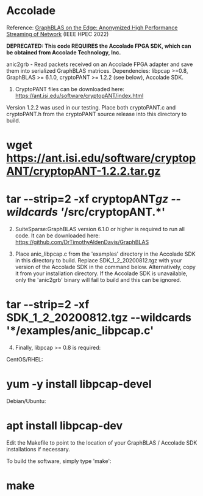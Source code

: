 # Accolade

Reference: [GraphBLAS on the Edge: Anonymized High Performance Streaming of Network](https://doi.org/10.48550/arXiv.2203.13934) (IEEE HPEC 2022)

**DEPRECATED: This code REQUIRES the Accolade FPGA SDK, which can be obtained from Accolade Technology, Inc.**

anic2grb - Read packets received on an Accolade FPGA adapter and save them into serialized GraphBLAS matrices.
           Dependencies: libpcap >=0.8, GraphBLAS >= 6.1.0, cryptoPANT >= 1.2.2 (see below), Accolade SDK.

1) CryptoPANT files can be downloaded here: https://ant.isi.edu/software/cryptopANT/index.html

Version 1.2.2 was used in our testing.
Place both cryptoPANT.c and cryptoPANT.h from the cryptoPANT source release into this directory to build.

# wget https://ant.isi.edu/software/cryptopANT/cryptopANT-1.2.2.tar.gz
# tar --strip=2 -xf cryptopANT*gz --wildcards '*/src/cryptopANT.*'

2) SuiteSparse:GraphBLAS version 6.1.0 or higher is required to run all code.
It can be downloaded here: https://github.com/DrTimothyAldenDavis/GraphBLAS

3) Place anic_libpcap.c from the 'examples' directory in the Accolade SDK in this directory to build.
Replace SDK_1_2_20200812.tgz with your version of the Accolade SDK in the command below.  Alternatively, copy it from your installation directory.
If the Accolade SDK is unavailable, only the 'anic2grb' binary will fail to build and this can be ignored.

# tar --strip=2 -xf SDK_1_2_20200812.tgz --wildcards '*/examples/anic_libpcap.c'

4) Finally, libpcap >= 0.8 is required:

CentOS/RHEL:

# yum -y install libpcap-devel

Debian/Ubuntu:

# apt install libpcap-dev

Edit the Makefile to point to the location of your GraphBLAS / Accolade SDK installations if necessary.

To build the software, simply type 'make':

# make


